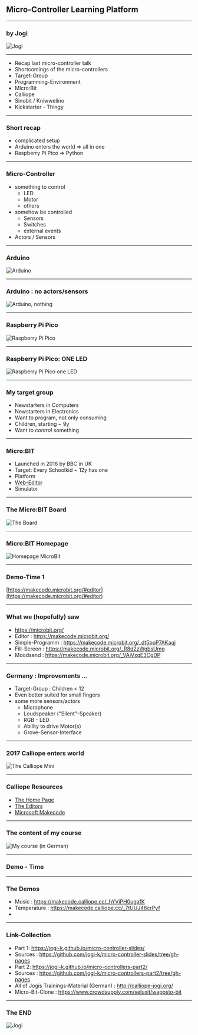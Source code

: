 ## Micro-Controller Learning Platform


---

### by Jogi 

![Jogi](yogi_bear-head.jpg)

---

* Recap last micro-controller talk
* Shortcomings of the micro-controllers
* Target-Group
* Programming-Environment
* Micro:Bit 
* Calliope 
* Sinobit / Kniwwelino 
* Kickstarter - Thingy

---

### Short recap 

* complicated setup
* Arduino enters the world => all in one
* Raspberry Pi Pico => Python


---

### Micro-Controller 

* something to control 
   * LED
   * Motor
   * others
* somehow be controlled
   * Sensors
   * Switches
   * external events
* Actors / Sensors


---

### Arduino 

![Arduino](pics/arduino_uno.jpg)

---

### Arduino : no actors/sensors

![Arduino, nothing](pics/arduino_uno2.jpg)

---

### Raspberry Pi Pico  

![Raspberry Pi Pico](pics/raspberry_pi_pico.jpg)

---

### Raspberry Pi Pico: ONE LED

![Raspberry Pi Pico one LED](pics/raspberry_pi_pico2.jpg)

---

### My target group 

* Newstarters in Computers
* Newstarters in Electronics
* Want to program, not only consuming
* Children, starting ~ 9y
* Want to _control_ something


---

### Micro:BIT 

* Launched in 2016 by BBC in UK
* Target: Every Schoolkid ~ 12y has one
* Platform
* [Web-Editor](https://makecode.microbit.org/#editor)
* Simulator 

---

### The Micro:BIT Board

![The Board](pics/microbit_1.jpg)


---


### Micro:BIT Homepage

![Homepage MicroBit](pics/microbit_start.png)


---

### Demo-Time 1

[https://makecode.microbit.org/#editor](https://makecode.microbit.org/#editor)


---

### What we (hopefully) saw

* https://microbit.org/
* Editor : https://makecode.microbit.org/
* Simple-Programm : https://makecode.microbit.org/_dt5boP7AKaqj
* Fill-Screen : https://makecode.microbit.org/_R8d2zWgbsUmg
* Moodsend : https://makecode.microbit.org/_VAiVxqE3CgDP


---

### Germany : Improvements ...

* Target-Group : Children < 12
* Even better suited for small fingers
* some more sensors/actors
    * Microphone
    * Loudspeaker ("Silent"-Speaker)
    * RGB - LED
    * Ability to drive Motor(s)
    * Grove-Sensor-Interface


---

### 2017 Calliope enters world



![The Calliope Mini](pics/Calliope_mini.jpg)



---

### Calliope Resources 

* [The Home Page](https://calliope.cc/) 
* [The Editors](https://calliope.cc/programmieren/editoren)
* [Microsoft Makecode](https://makecode.calliope.cc/#editor) 



---

### The content of my course


![My course (in German)](pics/Calliope-Kurs_V3_Herbst_2020.png)

---

### Demo - Time


---

###  The Demos

* Music : https://makecode.calliope.cc/_hYViPH0ugafK
* Temperature : https://makecode.calliope.cc/_7tUUJ46crPyf
* 

---


### Link-Collection

* Part 1: https://jogi-k.github.io/micro-controller-slides/
* Sources : https://github.com/jogi-k/micro-controller-slides/tree/gh-pages
* Part 2:  https://jogi-k.github.io/micro-controllers-part2/
* Sources : https://github.com/jogi-k/micro-controllers-part2/tree/gh-pages
* All of Jogis Trainings-Material (German) : http://calliope-jogi.org/
* Micro-Bit-Clone : https://www.crowdsupply.com/seluxit/wappsto-bit

---

### The END 

![Jogi](yogi_bear-head.jpg)

